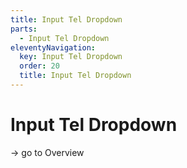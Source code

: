 ```yaml
---
title: Input Tel Dropdown
parts:
  - Input Tel Dropdown
eleventyNavigation:
  key: Input Tel Dropdown
  order: 20
  title: Input Tel Dropdown
---
```


# Input Tel Dropdown

-> go to Overview
